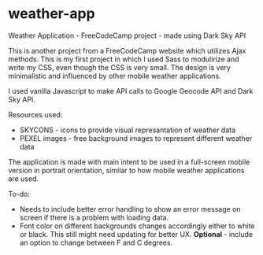 # weather-app
Weather Application - FreeCodeCamp project - made using Dark Sky API

This is another project from a FreeCodeCamp website which utilizes Ajax methods. This is my first project in which I used Sass to modulirize and write my CSS, even though the CSS is very small. The design is very minimalistic and influenced by other mobile weather applications.

I used vanilla Javascript to make API calls to Google Geocode API and Dark Sky API.

Resources used:

  - SKYCONS - icons to provide visual represantation of weather data
  - PEXEL images - free background images to represent different weather data 
  
  The application is made with main intent to be used in a full-screen mobile version in portrait orientation, similar to how mobile weather applications are used.

To-do:

  - Needs to include better error handling to show an error message on screen if there is a problem with loading data.
  - Font color on different backgrounds changes accordingly either to white or black. This still might need updating for better UX.
  **Optional** - include an option to change between F and C degrees.
